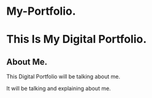 # My-Portfolio.
<!DOCTYPE html>
<html lang="en">
<head>
    <meta charset="UTF-8">
    <meta name="viewport" content="width=device-width, initial-scale=1.0">
    <title>My Digital Portfolio.</title>
</head>
<body>
    <h1>This Is My Digital Portfolio.</h1>  
    <h2>About Me.</h2>
    <p>This Digital Portfolio will be talking about me.</p>
    <p>It will be talking and explaining about me.</p>
</body>
</html>
